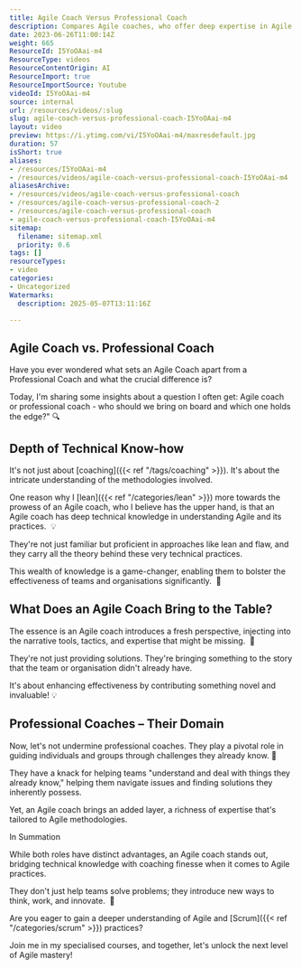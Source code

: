 ```yaml
---
title: Agile Coach Versus Professional Coach
description: Compares Agile coaches, who offer deep expertise in Agile methods and drive team innovation, with professional coaches, who focus on guiding teams using existing knowledge.
date: 2023-06-26T11:00:14Z
weight: 665
ResourceId: I5YoOAai-m4
ResourceType: videos
ResourceContentOrigin: AI
ResourceImport: true
ResourceImportSource: Youtube
videoId: I5YoOAai-m4
source: internal
url: /resources/videos/:slug
slug: agile-coach-versus-professional-coach-I5YoOAai-m4
layout: video
preview: https://i.ytimg.com/vi/I5YoOAai-m4/maxresdefault.jpg
duration: 57
isShort: true
aliases:
- /resources/I5YoOAai-m4
- /resources/videos/agile-coach-versus-professional-coach-I5YoOAai-m4
aliasesArchive:
- /resources/videos/agile-coach-versus-professional-coach
- /resources/agile-coach-versus-professional-coach-2
- /resources/agile-coach-versus-professional-coach
- agile-coach-versus-professional-coach-I5YoOAai-m4
sitemap:
  filename: sitemap.xml
  priority: 0.6
tags: []
resourceTypes:
- video
categories:
- Uncategorized
Watermarks:
  description: 2025-05-07T13:11:16Z

---
```

## Agile Coach vs. Professional Coach

Have you ever wondered what sets an Agile Coach apart from a Professional Coach and what the crucial difference is?

Today, I'm sharing some insights about a question I often get: Agile coach or professional coach - who should we bring on board and which one holds the edge?" 🔍

## Depth of Technical Know-how

It's not just about [coaching]({{< ref "/tags/coaching" >}}). It's about the intricate understanding of the methodologies involved.

One reason why I [lean]({{< ref "/categories/lean" >}}) more towards the prowess of an Agile coach, who I believe has the upper hand, is that an Agile coach has deep technical knowledge in understanding Agile and its practices.  💡 

They're not just familiar but proficient in approaches like lean and flaw, and they carry all the theory behind these very technical practices.

This wealth of knowledge is a game-changer, enabling them to bolster the effectiveness of teams and organisations significantly.  🚀

## What Does an Agile Coach Bring to the Table?

The essence is an Agile coach introduces a fresh perspective, injecting into the narrative tools, tactics, and expertise that might be missing.  🎯

They're not just providing solutions. They're bringing something to the story that the team or organisation didn't already have.

It's about enhancing effectiveness by contributing something novel and invaluable! 💡

## Professional Coaches – Their Domain 

Now, let's not undermine professional coaches. They play a pivotal role in guiding individuals and groups through challenges they already know. 🔄

They have a knack for helping teams "understand and deal with things they already know," helping them navigate issues and finding solutions they inherently possess.

Yet, an Agile coach brings an added layer, a richness of expertise that's tailored to Agile methodologies.

In Summation 

While both roles have distinct advantages, an Agile coach stands out, bridging technical knowledge with coaching finesse when it comes to Agile practices.

They don't just help teams solve problems; they introduce new ways to think, work, and innovate.  🌟

Are you eager to gain a deeper understanding of Agile and [Scrum]({{< ref "/categories/scrum" >}}) practices?

Join me in my specialised courses, and together, let's unlock the next level of Agile mastery!
